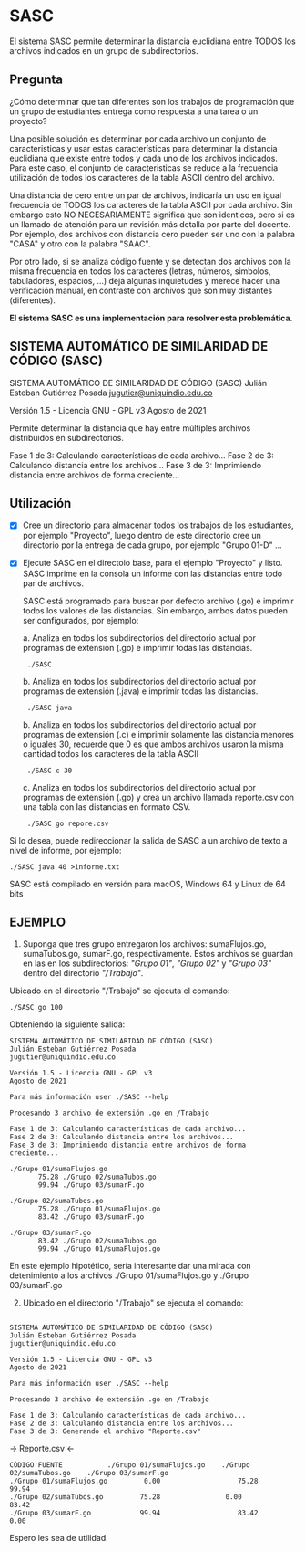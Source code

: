 # SASC
El sistema SASC permite determinar la distancia euclidiana entre TODOS los archivos indicados en un grupo de subdirectorios.

Pregunta 
--------

¿Cómo determinar que tan diferentes son los trabajos de programación que un grupo de estudiantes entrega como respuesta a una tarea o un proyecto?

Una posible solución es determinar por cada archivo un conjunto de caracteristicas y usar estas características para determinar la distancia euclidiana que existe entre todos y cada uno de los archivos indicados. Para este caso, el conjunto de caracteristicas se reduce a la frecuencia utilización de todos los caracteres de la tabla ASCII dentro del archivo.

Una distancia de cero entre un par de archivos, indicaría un uso en igual frecuencia de TODOS los caracteres de la tabla ASCII por cada archivo. Sin embargo esto NO NECESARIAMENTE significa que son identicos, pero si es un llamado de atención para un revisión más detalla por parte del docente. Por ejemplo, dos archivos con distancia cero pueden ser uno con la palabra "CASA" y otro con la palabra "SAAC".

Por otro lado, si se analiza código fuente y se detectan dos archivos con la misma frecuencia en todos los caracteres (letras, números, simbolos, tabuladores, espacios, ...) deja algunas inquietudes y merece hacer una verificación manual, en contraste con archivos que son muy distantes (diferentes).


**El sistema SASC es una implementación para resolver esta problemática.**


SISTEMA AUTOMÁTICO DE SIMILARIDAD DE CÓDIGO (SASC)
--------------------------------------------------
SISTEMA AUTOMÁTICO DE SIMILARIDAD DE CÓDIGO (SASC)
Julián Esteban Gutiérrez Posada
jugutier@uniquindio.edu.co

Versión 1.5 - Licencia GNU - GPL v3
Agosto de 2021

Permite determinar la distancia que hay entre múltiples archivos distribuidos en subdirectorios.

Fase 1 de 3: Calculando características de cada archivo...
Fase 2 de 3: Calculando distancia entre los archivos...
Fase 3 de 3: Imprimiendo distancia entre archivos de forma creciente...


Utilización
-----------

- [x] Cree un directorio para almacenar todos los trabajos de los estudiantes, por ejemplo "Proyecto", luego dentro de este directorio cree un directorio por la entrega de cada grupo, por ejemplo "Grupo 01-D" ...

- [x] Ejecute SASC en el directoio base, para el ejemplo "Proyecto" y listo. 
   SASC imprime en la consola un informe con las distancias entre todo par de archivos.

   SASC está programado para buscar por defecto archivo (.go) e imprimir todos los valores de las distancias. Sin embargo, ambos datos pueden ser configurados, por ejemplo:

    a. Analiza en todos los subdirectorios del directorio actual por programas de extensión (.go) e 
       imprimir todas las distancias.

       ./SASC 

    b. Analiza en todos los subdirectorios del directorio actual por programas de extensión (.java) e 
       imprimir todas las distancias.

       ./SASC java

    b. Analiza en todos los subdirectorios del directorio actual por programas de extensión (.c) e 
       imprimir solamente las distancia menores o iguales 30, recuerde que 0 es que ambos archivos usaron la misma cantidad todos los caracteres de la tabla ASCII

       ./SASC c 30
       
    c. Analiza en todos los subdirectorios del directorio actual por programas de extensión (.go) y 
       crea un archivo llamada reporte.csv con una tabla con las distancias en formato CSV.

       ./SASC go repore.csv


Si lo desea, puede redireccionar la salida de SASC a un archivo de texto a nivel de informe, por ejemplo:

    ./SASC java 40 >informe.txt

SASC está compilado en versión para macOS, Windows 64 y Linux de 64 bits


EJEMPLO
-------

1) Suponga que tres grupo entregaron los archivos: sumaFlujos.go, sumaTubos.go, sumarF.go, respectivamente. Estos archivos se guardan en las en los subdirectorios: *"Grupo 01"*, *"Grupo 02"* y *"Grupo 03"* dentro del directorio *"/Trabajo"*. 

Ubicado en el directorio "/Trabajo" se ejecuta el comando:

`./SASC go 100`

Obteniendo la siguiente salida:

```
SISTEMA AUTOMÁTICO DE SIMILARIDAD DE CÓDIGO (SASC)
Julián Esteban Gutiérrez Posada
jugutier@uniquindio.edu.co

Versión 1.5 - Licencia GNU - GPL v3
Agosto de 2021

Para más información user ./SASC --help

Procesando 3 archivo de extensión .go en /Trabajo

Fase 1 de 3: Calculando características de cada archivo...
Fase 2 de 3: Calculando distancia entre los archivos...
Fase 3 de 3: Imprimiendo distancia entre archivos de forma creciente...

./Grupo 01/sumaFlujos.go
	   75.28 ./Grupo 02/sumaTubos.go
	   99.94 ./Grupo 03/sumarF.go

./Grupo 02/sumaTubos.go
	   75.28 ./Grupo 01/sumaFlujos.go
	   83.42 ./Grupo 03/sumarF.go

./Grupo 03/sumarF.go
	   83.42 ./Grupo 02/sumaTubos.go
	   99.94 ./Grupo 01/sumaFlujos.go
```

En este ejemplo hipotético, sería interesante dar una mirada con detenimiento a los archivos
./Grupo 01/sumaFlujos.go y ./Grupo 03/sumarF.go


2) Ubicado en el directorio "/Trabajo" se ejecuta el comando:

```./SASC go Reporte.csv

SISTEMA AUTOMÁTICO DE SIMILARIDAD DE CÓDIGO (SASC)
Julián Esteban Gutiérrez Posada
jugutier@uniquindio.edu.co

Versión 1.5 - Licencia GNU - GPL v3
Agosto de 2021

Para más información user ./SASC --help

Procesando 3 archivo de extensión .go en /Trabajo

Fase 1 de 3: Calculando características de cada archivo...
Fase 2 de 3: Calculando distancia entre los archivos...
Fase 3 de 3: Generando el archivo "Reporte.csv"
```

-> Reporte.csv <-

```
CÓDIGO FUENTE       	./Grupo 01/sumaFlujos.go    ./Grupo 02/sumaTubos.go    ./Grupo 03/sumarF.go
./Grupo 01/sumaFlujos.go      	 0.00          	        75.28             	99.94
./Grupo 02/sumaTubos.go       	75.28           	 0.00             	83.42
./Grupo 03/sumarF.go          	99.94                 	83.42              	 0.00      
```

Espero les sea de utilidad.


